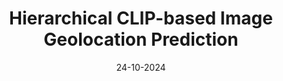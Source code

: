 ---
layout: none
title: Hierarchical CLIP-based Image Geolocation Prediction
description: Trained a CLIP-inspired image geolocation model that predicts the precise location of an image taken anywhere on earth. Designed a novel inference approach based on hierarchical feature clustering which achieves comparable performance while being ~100x more efficient than previous methods.
img: assets/img/projects/geoclip.png
github: https://github.com/ramanakshay/hierarchical-geoclip
report: https://drive.google.com/file/d/1WchGHmIU7Wos4qe4IfgeH24Pl_ttEkA6/view?usp=sharing
slides: https://docs.google.com/presentation/d/1RAOew6DMTbqZDycXB_sg-VLNm9n13sVb7AycGShcdeA/edit?usp=sharing
date: 24-10-2024
selected: true
---